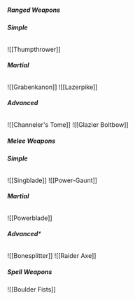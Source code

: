 #####  *Ranged Weapons*
###### **Simple**
![[Thumpthrower]]
###### **Martial**
![[Grabenkanon]]
![[Lazerpike]]
###### **Advanced**
![[Channeler's Tome]]
![[Glazier Boltbow]]
#####  *Melee Weapons*
###### **Simple**
![[Singblade]]
![[Power-Gaunt]]
###### **Martial**
![[Powerblade]]
###### **Advanced***
![[Bonesplitter]]
![[Raider Axe]]
##### *Spell Weapons*
![[Boulder Fists]]